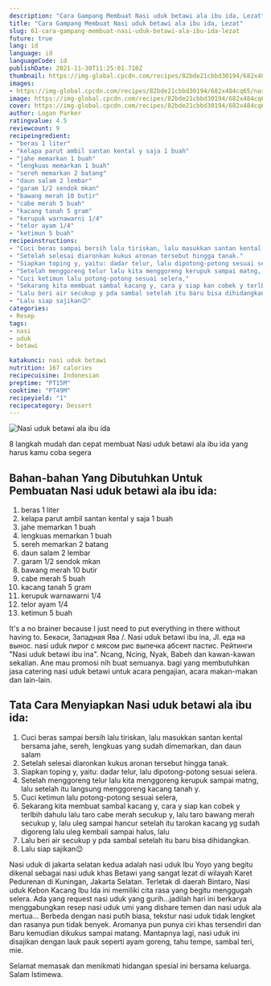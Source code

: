 ```yaml
---
description: "Cara Gampang Membuat Nasi uduk betawi ala ibu ida, Lezat"
title: "Cara Gampang Membuat Nasi uduk betawi ala ibu ida, Lezat"
slug: 61-cara-gampang-membuat-nasi-uduk-betawi-ala-ibu-ida-lezat
future: true
lang: id
language: id
languageCode: id
publishDate: 2021-11-30T11:25:01.710Z 
thumbnail: https://img-global.cpcdn.com/recipes/82bde21cbbd30194/682x484cq65/nasi-uduk-betawi-ala-ibu-ida-foto-resep-utama.webp
images:
- https://img-global.cpcdn.com/recipes/82bde21cbbd30194/682x484cq65/nasi-uduk-betawi-ala-ibu-ida-foto-resep-utama.webp
image: https://img-global.cpcdn.com/recipes/82bde21cbbd30194/682x484cq65/nasi-uduk-betawi-ala-ibu-ida-foto-resep-utama.webp
cover: https://img-global.cpcdn.com/recipes/82bde21cbbd30194/682x484cq65/nasi-uduk-betawi-ala-ibu-ida-foto-resep-utama.webp
author: Logan Parker
ratingvalue: 4.5
reviewcount: 9
recipeingredient:
- "beras 1 liter"
- "kelapa parut ambil santan kental y saja 1 buah"
- "jahe memarkan 1 buah"
- "lengkuas memarkan 1 buah"
- "sereh memarkan 2 batang"
- "daun salam 2 lembar"
- "garam 1/2 sendok mkan"
- "bawang merah 10 butir"
- "cabe merah 5 buah"
- "kacang tanah 5 gram"
- "kerupuk warnawarni 1/4"
- "telor ayam 1/4"
- "ketimun 5 buah"
recipeinstructions:
- "Cuci beras sampai bersih lalu tiriskan, lalu masukkan santan kental bersama jahe, sereh, lengkuas yang sudah dimemarkan, dan daun salam"
- "Setelah selesai diaronkan kukus aronan tersebut hingga tanak."
- "Siapkan toping y, yaitu: dadar telur, lalu dipotong-potong sesuai selera."
- "Setelah menggoreng telur lalu kita menggoreng kerupuk sampai matng, lalu setelah itu langsung menggoreng kacang tanah y."
- "Cuci ketimun lalu potong-potong sesuai selera,"
- "Sekarang kita membuat sambal kacang y, cara y siap kan cobek y terlbih dahulu lalu taro cabe merah secukup y, lalu taro bawang merah secukup y, lalu uleg sampai hancur setelah itu tarokan kacang yg sudah digoreng lalu uleg kembali sampai halus, lalu"
- "Lalu beri air secukup y pda sambal setelah itu baru bisa dihidangkan."
- "Lalu siap sajikan😉"
categories:
- Resep
tags:
- nasi
- uduk
- betawi

katakunci: nasi uduk betawi 
nutrition: 167 calories
recipecuisine: Indonesian
preptime: "PT15M"
cooktime: "PT49M"
recipeyield: "1"
recipecategory: Dessert
---
```



![Nasi uduk betawi ala ibu ida](https://img-global.cpcdn.com/recipes/82bde21cbbd30194/682x484cq65/nasi-uduk-betawi-ala-ibu-ida-foto-resep-utama.webp)

8 langkah mudah dan cepat membuat  Nasi uduk betawi ala ibu ida yang harus kamu coba segera

<!--inarticleads1-->

## Bahan-bahan Yang Dibutuhkan Untuk Pembuatan Nasi uduk betawi ala ibu ida:

1. beras 1 liter
1. kelapa parut ambil santan kental y saja 1 buah
1. jahe memarkan 1 buah
1. lengkuas memarkan 1 buah
1. sereh memarkan 2 batang
1. daun salam 2 lembar
1. garam 1/2 sendok mkan
1. bawang merah 10 butir
1. cabe merah 5 buah
1. kacang tanah 5 gram
1. kerupuk warnawarni 1/4
1. telor ayam 1/4
1. ketimun 5 buah

It&#39;s a no brainer because I just need to put everything in there without having to. Бекаси, Западная Ява /. Nasi uduk betawi ibu ina, Jl. еда на вынос. nasi uduk пирог с мясом рис выпечка абсент пастис. Рейтинги &#34;Nasi uduk betawi ibu ina&#34;. Ncang, Ncing, Nyak, Babeh dan kawan-kawan sekalian. Ane mau promosi nih buat semuanya. bagi yang membutuhkan jasa catering nasi uduk betawi untuk acara pengajian, acara makan-makan dan lain-lain. 

<!--inarticleads2-->

## Tata Cara Menyiapkan Nasi uduk betawi ala ibu ida:

1. Cuci beras sampai bersih lalu tiriskan, lalu masukkan santan kental bersama jahe, sereh, lengkuas yang sudah dimemarkan, dan daun salam
1. Setelah selesai diaronkan kukus aronan tersebut hingga tanak.
1. Siapkan toping y, yaitu: dadar telur, lalu dipotong-potong sesuai selera.
1. Setelah menggoreng telur lalu kita menggoreng kerupuk sampai matng, lalu setelah itu langsung menggoreng kacang tanah y.
1. Cuci ketimun lalu potong-potong sesuai selera,
1. Sekarang kita membuat sambal kacang y, cara y siap kan cobek y terlbih dahulu lalu taro cabe merah secukup y, lalu taro bawang merah secukup y, lalu uleg sampai hancur setelah itu tarokan kacang yg sudah digoreng lalu uleg kembali sampai halus, lalu
1. Lalu beri air secukup y pda sambal setelah itu baru bisa dihidangkan.
1. Lalu siap sajikan😉


Nasi uduk di jakarta selatan kedua adalah nasi uduk Ibu Yoyo yang begitu dikenal sebagai nasi uduk khas Betawi yang sangat lezat di wilayah Karet Pedurenan di Kuningan, Jakarta Selatan. Terletak di daerah Bintaro, Nasi uduk Kebon Kacang Ibu Ida ini memiliki cita rasa yang begitu menggugah selera. Ada yang request nasi uduk yang gurih…jadilah hari ini berkarya menggabungkan resep nasi uduk umi yang dishare temen dan nasi uduk ala mertua… Berbeda dengan nasi putih biasa, tekstur nasi uduk tidak lengket dan rasanya pun tidak benyek. Aromanya pun punya ciri khas tersendiri dan Baru kemudian dikukus sampai matang. Mantapnya lagi, nasi uduk ini disajikan dengan lauk pauk seperti ayam goreng, tahu tempe, sambal teri, mie. 

Selamat memasak dan menikmati hidangan spesial ini bersama keluarga. Salam Istimewa.
